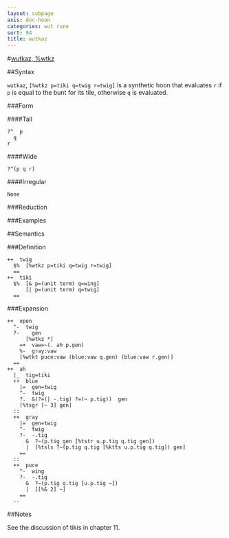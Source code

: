 ```yaml
---
layout: subpage
axis: doc-hoon
categories: wut rune
sort: 94
title: wutkaz
---
```




#[wutkaz, %wtkz](#wtkz)

##Syntax

`wutkaz`, `[%wtkz p=tiki q=twig r=twig]` is a synthetic hoon that
evaluates `r` if `p` is equal to the bunt for its tile, otherwise
`q` is evaluated.

###Form

####Tall

    ?^  p
      q
    r

####Wide

    ?^(p q r)

####Irregular

    None

###Reduction

###Examples

##Semantics

###Definition

    ++  twig  
      $%  [%wtkz p=tiki q=twig r=twig]
      ==
    ++  tiki
      $%  [& p=(unit term) q=wing]
          [| p=(unit term) q=twig]
      ==

###Expansion

    ++  open
      ^-  twig
      ?-    gen
          [%wtkz *]
        =+  vaw=~(. ah p.gen)
        %-  gray:vaw
        [%wtkt puce:vaw (blue:vaw q.gen) (blue:vaw r.gen)]
      ==
    ++  ah
      |_  tig=tiki
      ++  blue
        |=  gen=twig 
        ^-  twig
        ?.  &(?=(| -.tig) ?=(~ p.tig))  gen
        [%tsgr [~ 3] gen]
      ::
      ++  gray
        |=  gen=twig
        ^-  twig
        ?-  -.tig
          &  ?~(p.tig gen [%tstr u.p.tig q.tig gen])
          |  [%tsls ?~(p.tig q.tig [%ktts u.p.tig q.tig]) gen]
        ==
      ::
      ++  puce
        ^-  wing
        ?-  -.tig
          &  ?~(p.tig q.tig [u.p.tig ~])
          |  [[%& 2] ~]
        ==
      --

##Notes

See the discussion of tikis in chapter 11.
